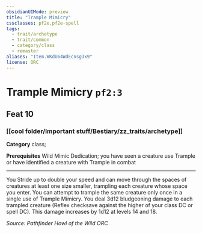 ```yaml
---
obsidianUIMode: preview
title: "Trample Mimicry"
cssclasses: pf2e,pf2e-spell
tags:
  - trait/archetype
  - trait/common
  - category/class
  - remaster
aliases: "Item.WKdU64WdEcnsg3x9"
license: ORC
---
```

# Trample Mimicry `pf2:3`
## Feat 10
### [[cool folder/Important stuff/Bestiary/zz_traits/archetype]]

**Category** class; 



**Prerequisites** Wild Mimic Dedication; you have seen a creature use Trample or have identified a creature with Trample in combat
* * *
You Stride up to double your speed and can move through the spaces of creatures at least one size smaller, trampling each creature whose space you enter. You can attempt to trample the same creature only once in a single use of Trample Mimicry. You deal 3d12 bludgeoning damage to each trampled creature (Reflex checksave against the higher of your class DC or spell DC). This damage increases by 1d12 at levels 14 and 18.

*Source: Pathfinder Howl of the Wild*
*ORC*